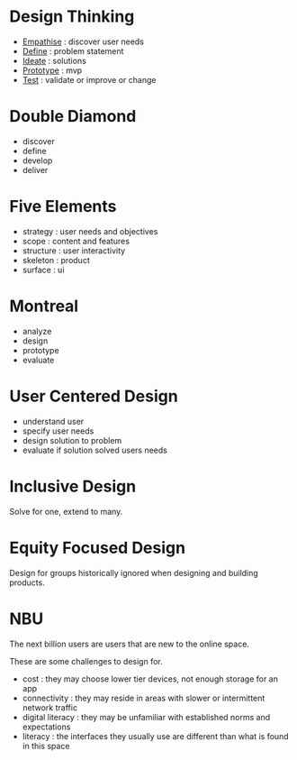 # Design Thinking

- [Empathise](Design%20Thinking%20Framework/1-Empathise.md) : discover user needs
- [Define](Design%20Thinking%20Framework/2-Define.md) : problem statement
- [Ideate](Design%20Thinking%20Framework/3-Ideate.md) : solutions
- [Prototype](Design%20Thinking%20Framework/4-Prototype.md) : mvp
- [Test](Design%20Thinking%20Framework/5-Test.md) : validate or improve or change

# Double Diamond

- discover
- define
- develop
- deliver

# Five Elements

- strategy : user needs and objectives
- scope : content and features
- structure : user interactivity
- skeleton : product
- surface : ui

# Montreal

- analyze
- design
- prototype
- evaluate

# User Centered Design

- understand user
- specify user needs
- design solution to problem
- evaluate if solution solved users needs

# Inclusive Design

Solve for one, extend to many.

# Equity Focused Design

Design for groups historically ignored when designing and building products.

# NBU

The next billion users are users that are new to the online space.

These are some challenges to design for.

- cost : they may choose lower tier devices, not enough storage for an app
- connectivity : they may reside in areas with slower or intermittent network traffic
- digital literacy : they may be unfamiliar with established norms and expectations
- literacy : the interfaces they usually use are different than what is found in this space
